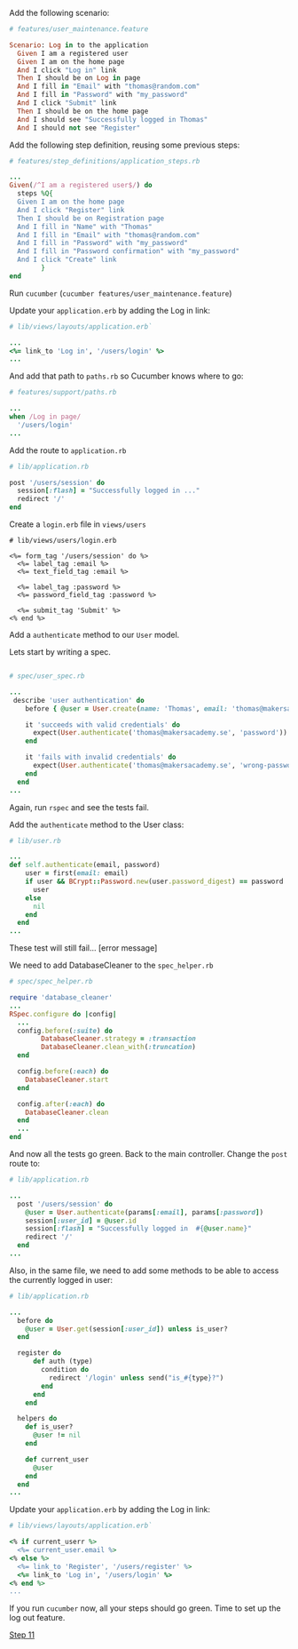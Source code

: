 Add the following scenario:

```ruby
# features/user_maintenance.feature

Scenario: Log in to the application
  Given I am a registered user
  Given I am on the home page
  And I click "Log in" link
  Then I should be on Log in page
  And I fill in "Email" with "thomas@random.com"
  And I fill in "Password" with "my_password"
  And I click "Submit" link
  Then I should be on the home page
  And I should see "Successfully logged in Thomas"
  And I should not see "Register"
```

Add the following step definition, reusing some previous steps:

```ruby
# features/step_definitions/application_steps.rb

...
Given(/^I am a registered user$/) do
  steps %Q{
  Given I am on the home page
  And I click "Register" link
  Then I should be on Registration page
  And I fill in "Name" with "Thomas"
  And I fill in "Email" with "thomas@random.com"
  And I fill in "Password" with "my_password"
  And I fill in "Password confirmation" with "my_password"
  And I click "Create" link
        }
end
```

Run `cucumber` (`cucumber features/user_maintenance.feature`)


Update your `application.erb` by adding the Log in link:

```ruby
# lib/views/layouts/application.erb`

...
<%= link_to 'Log in', '/users/login' %>
...
```

And add that path to `paths.rb` so Cucumber knows where to go:

```ruby
# features/support/paths.rb

...
when /Log in page/
  '/users/login'
...
```

Add the route to `application.rb`

```ruby
# lib/application.rb

post '/users/session' do
  session[:flash] = "Successfully logged in ..."
  redirect '/'
end
```

Create a `login.erb` file in `views/users`

```HTML+ERB
# lib/views/users/login.erb

<%= form_tag '/users/session' do %>
  <%= label_tag :email %>
  <%= text_field_tag :email %>

  <%= label_tag :password %>
  <%= password_field_tag :password %>

  <%= submit_tag 'Submit' %>
<% end %>
```

Add a `authenticate` method to our `User` model.

Lets start by writing a spec.

```ruby

# spec/user_spec.rb

...
 describe 'user authentication' do
    before { @user = User.create(name: 'Thomas', email: 'thomas@makersacademy.se', password: 'password', password_confirmation: 'password') }

    it 'succeeds with valid credentials' do
      expect(User.authenticate('thomas@makersacademy.se', 'password')).to eq @user
    end

    it 'fails with invalid credentials' do
      expect(User.authenticate('thomas@makersacademy.se', 'wrong-password')).to eq nil
    end
  end
...
```

Again, run `rspec` and see the tests fail.

Add the `authenticate` method to the User class:

```ruby
# lib/user.rb

...
def self.authenticate(email, password)
    user = first(email: email)
    if user && BCrypt::Password.new(user.password_digest) == password
      user
    else
      nil
    end
  end
...
```

These test will still fail... [error message]

We need to add DatabaseCleaner to the `spec_helper.rb`

```ruby
# spec/spec_helper.rb

require 'database_cleaner'
...
RSpec.configure do |config|
  ...
  config.before(:suite) do
  		DatabaseCleaner.strategy = :transaction
  		DatabaseCleaner.clean_with(:truncation)
  end

  config.before(:each) do
    DatabaseCleaner.start
  end

  config.after(:each) do
  	DatabaseCleaner.clean
  end
  ...
end
```

And now all the tests go green. Back to the main controller. Change the `post` route to:

```ruby
# lib/application.rb

...
  post '/users/session' do
    @user = User.authenticate(params[:email], params[:password])
    session[:user_id] = @user.id
    session[:flash] = "Successfully logged in  #{@user.name}"
    redirect '/'
  end
...
```

Also, in the same file, we need to add some methods to be able to access the currently logged in user:

```ruby
# lib/application.rb

...
  before do
    @user = User.get(session[:user_id]) unless is_user?
  end

  register do
      def auth (type)
        condition do
          redirect '/login' unless send("is_#{type}?")
        end
      end
    end

  helpers do
    def is_user?
      @user != nil
    end

    def current_user
      @user
    end
  end
...
```

Update your `application.erb` by adding the Log in link:

```ruby
# lib/views/layouts/application.erb`

<% if current_userr %>
  <%= current_user.email %>
<% else %>
  <%= link_to 'Register', '/users/register' %>
  <%= link_to 'Log in', '/users/login' %>
<% end %>
...
```

If you run `cucumber` now, all your steps should go green. Time to set up the log out feature.

[Step 11](step11.md)






